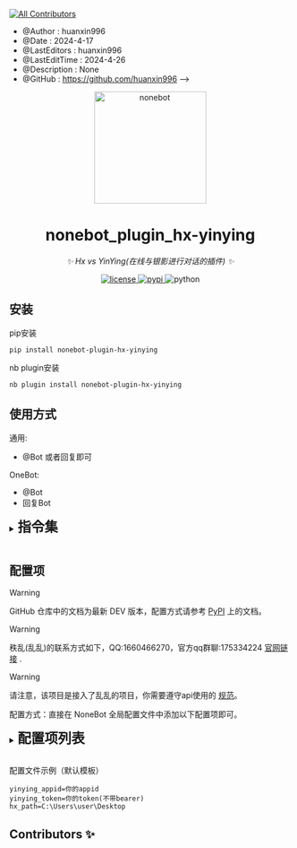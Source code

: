 <!--
<!-- ALL-CONTRIBUTORS-BADGE:START - Do not remove or modify this section -->
[![All Contributors](https://img.shields.io/badge/all_contributors-2-orange.svg?style=flat-square)](#contributors-)
<!-- ALL-CONTRIBUTORS-BADGE:END -->

 * @Author         : huanxin996
 * @Date           : 2024-4-17
 * @LastEditors    : huanxin996
 * @LastEditTime   : 2024-4-26
 * @Description    : None
 * @GitHub         : https://github.com/huanxin996
-->

<!-- markdownlint-disable MD033 MD036 MD041 -->

<p align="center">
  <a href="https://skin.huanxinbot.com/"><img src="https://skin.huanxinbot.com/api/hx_img.png" width="200" height="200" alt="nonebot"></a>
</p>

<div align="center">

# nonebot_plugin_hx-yinying

_✨ Hx vs YinYing(在线与银影进行对话的插件) ✨_

</div>

<p align="center">
  <a href="https://raw.githubusercontent.com/cscs181/QQ-Github-Bot/master/LICENSE">
    <img src="https://img.shields.io/github/license/cscs181/QQ-Github-Bot.svg" alt="license">
  </a>
  <a href="https://pypi.python.org/pypi/nonebot-plugin-hx-yinying">
    <img src="https://skin.huanxinbot.com/api/pypi.svg" alt="pypi">
  </a>
  <img src="https://img.shields.io/badge/python-3.10+-blue.svg" alt="python">
</p>

## 安装
pip安装
```dotenv
pip install nonebot-plugin-hx-yinying
```
nb plugin安装
```dotenv
nb plugin install nonebot-plugin-hx-yinying
```


## 使用方式

通用:

- @Bot 或者回复即可

OneBot:

- @Bot
- 回复Bot


<details>
  <summary><b style="font-size: 1.5rem">指令集</b></summary>

/hx
- 别名：chat
- 主要对话命令

/刷新对话
- 别名：clear
- 主动刷新对话

/导出对话
- 别名：getchat
- 导出对话记录，没有对话记录会出错。

/设置全局配置
- 别名：设置配置全局，globalset
- 设置bot的全局配置

/导出全局配置
- 别名：getset_global
- 导出bot的全局配置
- 该命令包含在"设置全局配置"里

/模型列表
- 别名：modellist，chat模型列表
- 发送bot可用模型

/切换模型 [模型id]
- 别名：qhmodel，切换chat模型，模型切换
- 切换bot当前使用的模型
- 私聊群聊动态响应，如果在群内输入则切换群内加载的模型，私聊输入则切换私聊的。

/easycyber
- 别名：easycyber设置，hxworld
- 模型easycyberfurry主要配置
- 内有多个指令

/控制台操作
- 别名：管理控制台，setstart
- 模型easycyberfurry的角色投稿管理，即将更新cyber的角色投稿管理
- 内有多个指令

/确认版本
- 别名：旅行伙伴确认，版本确认
- 确认bot当前使用的版本和当前加载的模型。区分群聊和私聊动态响应

/sd [名称] [设定]
- 别名：旅行伙伴加入，设定加入
- [名称]可为空，即发送 旅行伙伴加入 [设定]
- [设定]不可为空，必填
- 载入用户的设定信息和自定义昵称












</details>
<br>

## 配置项

> [!WARNING]
> GitHub 仓库中的文档为最新 DEV 版本，配置方式请参考 [PyPI](https://pypi.python.org/pypi/nonebot-plugin-hx-yinying) 上的文档。

> [!WARNING]
> 秩乱(乱乱)的联系方式如下，QQ:1660466270，官方qq群聊:175334224 [官网链接](https://chat.wingmark.cn/) .

> [!WARNING]
> 请注意，该项目是接入了乱乱的项目，你需要遵守api使用的 [规范](https://wingmark.feishu.cn/docx/NFgJddgQAotygKxXiu6cpyg5nqr)。

配置方式：直接在 NoneBot 全局配置文件中添加以下配置项即可。
<details>
  <summary><b style="font-size: 1.5rem">配置项列表</b></summary>

### yinying_appid

- 类型：`str`
- 默认值：`None`
- 说明：你的appid
- 重要：必填

### yinying_token

- 类型：`str`
- 默认值：`None`
- 说明：这里写你找秩乱获取到的api_key
- 重要：必填

### hx_path
- 类型：`str`
- 默认值：`None`
- 说明：这里是插件本地配置的存储目录
- 重要：非必填

### SUPERUSERS
- 类型：`list`
- 默认值：`None`
- 说明：这里是超级管理员（插件）
- 重要：必填（你需要这个来管理该插件）

</details>
<br>

配置文件示例（默认模板）

```dotenv
yinying_appid=你的appid
yinying_token=你的token(不带bearer)
hx_path=C:\Users\user\Desktop
```


## Contributors ✨


<!-- ALL-CONTRIBUTORS-LIST:START - Do not remove or modify this section -->
<!-- prettier-ignore-start -->
<!-- markdownlint-disable -->
<!-- markdownlint-restore -->
<!-- prettier-ignore-end -->

<!-- ALL-CONTRIBUTORS-LIST:END -->

